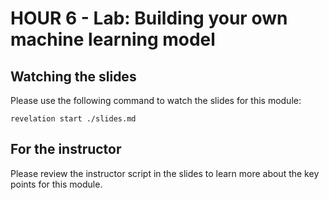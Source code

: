 # HOUR 6 - Lab: Building your own machine learning model

## Watching the slides

Please use the following command to watch the slides for this module:

```
revelation start ./slides.md
```

## For the instructor

Please review the instructor script in the slides to learn more about the key
points for this module.
